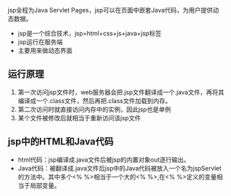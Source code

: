 jsp全程为Java Servlet Pages，jsp可以在页面中嵌套Java代码，为用户提供动态数据。
* jsp是一个综合技术，jsp=html+css+js+java+jsp标签
* jsp运行在服务端
* 主要用来做动态界面


## 运行原理
1. 第一次访问jsp文件时，web服务器会把.jsp文件翻译成一个.java文件，再将其编译成一个.class文件，然后再把.class文件加载到内存。
2. 第二次访问时就直接访问内存中的实例，因此jsp也是单例
3. 某个文件被修改后就相当于重新访问该jsp文件

## jsp中的HTML和Java代码
* html代码：jsp编译成.java文件后被jsp的内置对象out逐行输出。
* Java代码：被翻译成.java文件后jsp中的Java代码被放入一个名为jspServlet的方法中。其中多个<% %>相当于一个大的<% %>,在<% %>定义的变量相当于局部变量。

